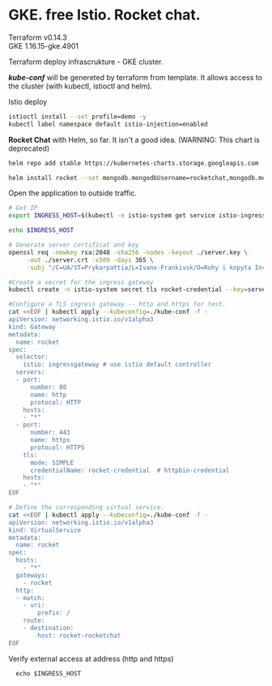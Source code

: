 # GKE. free Istio. Rocket chat.   

Terraform v0.14.3   
GKE 1.16.15-gke.4901   

Terraform deploy infrascrukture - GKE cluster.   

***kube-conf*** will be genereted by terraform from template. It allows access to the cluster (with kubectl, istioctl and helm).   

Istio deploy   
```sh
istioctl install --set profile=demo -y
kubectl label namespace default istio-injection=enabled
```

****Rocket Chat**** with Helm, so far. It isn't a good idea. (WARNING: This chart is deprecated)    
```sh
helm repo add stable https://kubernetes-charts.storage.googleapis.com

helm install rocket --set mongodb.mongodbUsername=rocketchat,mongodb.mongodbPassword=changeme,mongodb.mongodbDatabase=rocketchat,mongodb.mongodbRootPassword=root-changeme  stable/rocketchat --kubeconfig="./kube-conf"    
```

Open the application to outside traffic.    
```sh
# Get IP
export INGRESS_HOST=$(kubectl -n istio-system get service istio-ingressgateway -o jsonpath='{.status.loadBalancer.ingress[0].ip}')

echo $INGRESS_HOST

# Generate server certificat and key
openssl req -newkey rsa:2048 -sha256 -nodes -keyout ./server.key \
     -out ./server.crt -x509 -days 365 \
     -subj "/C=UA/ST=Prykarpattia/L=Ivano-Frankivsk/O=Rohy i kopyta Inc./OU=Camel/CN=$INGRESS_HOST/emailAddress=r_mamchur@ukr.net"

#Create a secret for the ingress gateway
kubectl create -n istio-system secret tls rocket-credential --key=server.key --cert=server.crt

#Configure a TLS ingress gateway -- http and https for test.     
cat <<EOF | kubectl apply --kubeconfig=./kube-conf -f -
apiVersion: networking.istio.io/v1alpha3
kind: Gateway
metadata:
  name: rocket
spec:
  selector:
    istio: ingressgateway # use istio default controller
  servers:
  - port:
      number: 80
      name: http
      protocol: HTTP
    hosts:
    - "*"
  - port:
      number: 443
      name: https
      protocol: HTTPS
    tls:
      mode: SIMPLE
      credentialName: rocket-credential  # httpbin-credential
    hosts:
    - "*"
EOF

# Define the corresponding virtual service.   
cat <<EOF | kubectl apply --kubeconfig=./kube-conf -f -
apiVersion: networking.istio.io/v1alpha3
kind: VirtualService
metadata:
  name: rocket
spec:
  hosts:
    - "*"
  gateways:
    - rocket
  http:
  - match:
    - uri:
        prefix: /
    route:
    - destination:
        host: rocket-rocketchat
EOF
```    

Verify external access at address (http and https)   
      
      echo $INGRESS_HOST